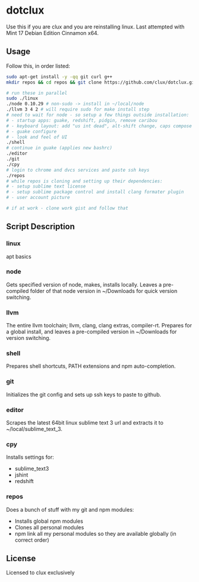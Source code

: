 # dotclux
Use this if you are clux and you are reinstalling linux.
Last attempted with Mint 17 Debian Edition Cinnamon x64.

## Usage
Follow this, in order listed:

```bash
sudo apt-get install -y -qq git curl g++
mkdir repos && cd repos && git clone https://github.com/clux/dotclux.git df && cd df

# run these in parallel
sudo ./linux
./node 0.10.29 # non-sudo -> install in ~/local/node
./llvm 3 4 2 # will require sudo for make install step
# need to wait for node - so setup a few things outside installation:
# - startup apps: guake, redshift, pidgin, remove caribou
# - keyboard layout: add "us int dead", alt-shift change, caps compose
# - guake configure
# - look and feel of UI
./shell
# continue in guake (applies new bashrc)
./editor
./git
./cpy
# login to chrome and dvcs services and paste ssh keys
./repos
# while repos is cloning and setting up their dependencies:
# - setup sublime text license
# - setup sublime package control and install clang formater plugin
# - user account picture

# if at work - clone work gist and follow that
```

## Script Description
### linux
apt basics

### node
Gets specified version of node, makes, installs locally. Leaves a pre-compiled folder of that node version in ~/Downloads for quick version switching.

### llvm
The entire llvm toolchain; llvm, clang, clang extras, compiler-rt. Prepares for a global install, and leaves a pre-compiled version in ~/Downloads for version switching.

### shell
Prepares shell shortcuts, PATH extensions and npm auto-completion.

### git
Initializes the git config and sets up ssh keys to paste to github.

### editor
Scrapes the latest 64bit linux sublime text 3 url and extracts it to ~/local/sublime_text_3.

### cpy
Installs settings for:

- sublime_text3
- jshint
- redshift

### repos
Does a bunch of stuff with my git and npm modules:

- Installs global npm modules
- Clones all personal modules
- npm link all my personal modules so they are available globally (in correct order)

## License
Licensed to clux exclusively
